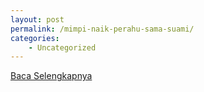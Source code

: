 ```yaml
---
layout: post
permalink: /mimpi-naik-perahu-sama-suami/
categories:
    - Uncategorized
---
```


[Baca Selengkapnya](/10)